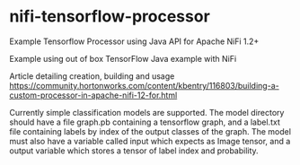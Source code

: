 # nifi-tensorflow-processor
Example Tensorflow Processor using Java API for Apache NiFi 1.2+

Example using out of box TensorFlow Java example with NiFi

Article detailing creation, building and usage
https://community.hortonworks.com/content/kbentry/116803/building-a-custom-processor-in-apache-nifi-12-for.html

Currently simple classification models are supported. The model directory should have a file graph.pb containing a tensorflow graph, and a label.txt file containing labels by index of the output classes of the graph. The model must also have a variable called input which expects as Image tensor, and a output variable which stores a tensor of label index and probability. 